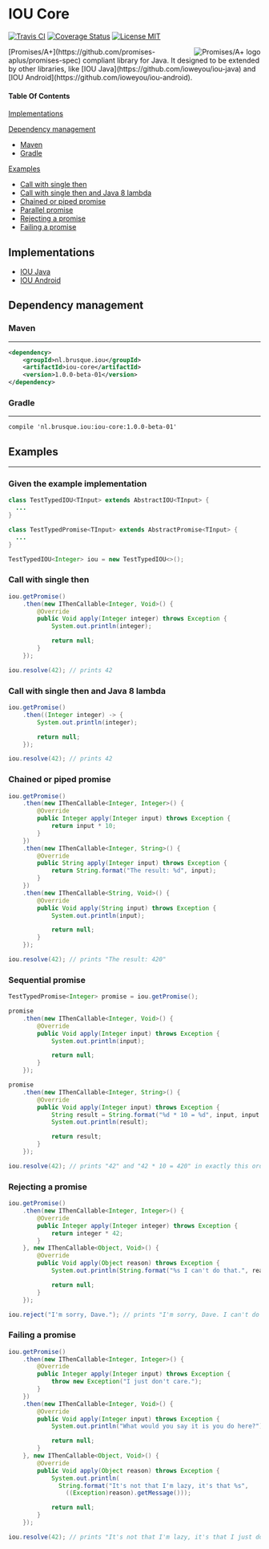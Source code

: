 # IOU Core

[![Travis CI](https://travis-ci.org/ioweyou/iou-core.svg)](https://travis-ci.org/ioweyou/iou-core)
[![Coverage Status](https://coveralls.io/repos/github/ioweyou/iou-core/badge.svg?branch=master)](https://coveralls.io/github/ioweyou/iou-core?branch=master)
[![License MIT](https://img.shields.io/:license-mit-blue.svg)](http://badges.mit-license.org)

<a href="https://promisesaplus.com/">
    <img src="https://promisesaplus.com/assets/logo-small.png" alt="Promises/A+ logo"
         title="Promises/A+ 1.0 compliant" align="right" />
</a>
[Promises/A+](https://github.com/promises-aplus/promises-spec) compliant library for Java. It designed to be extended by other libraries, like [IOU Java](https://github.com/ioweyou/iou-java) and [IOU Android](https://github.com/ioweyou/iou-android).

#### Table Of Contents

[Implementations](#implementations)

[Dependency management](#dependency-management)
  * [Maven](#maven)
  * [Gradle](#gradle)

[Examples](#examples)
  * [Call with single then](#call-with-single-then)
  * [Call with single then and Java 8 lambda](#call-with-single-then-and-java-8-lambda)
  * [Chained or piped promise](#chained-or-piped-promise)
  * [Parallel promise](#parallel-promise)
  * [Rejecting a promise](#rejecting-a-promise)
  * [Failing a promise](#failing-a-promise)

## Implementations
* [IOU Java](https://github.com/ioweyou/iou-java)
* [IOU Android](https://github.com/ioweyou/iou-android)

## Dependency management
### Maven
-----
```xml
<dependency>
    <groupId>nl.brusque.iou</groupId>
    <artifactId>iou-core</artifactId>
    <version>1.0.0-beta-01</version>
</dependency>
```

### Gradle
-----
```
compile 'nl.brusque.iou:iou-core:1.0.0-beta-01'
```

## Examples
-----
### Given the example implementation
```java
class TestTypedIOU<TInput> extends AbstractIOU<TInput> {
  ...
}

class TestTypedPromise<TInput> extends AbstractPromise<TInput> {
  ...
}

TestTypedIOU<Integer> iou = new TestTypedIOU<>();

```
### Call with single then
```java
iou.getPromise()
    .then(new IThenCallable<Integer, Void>() {
        @Override
        public Void apply(Integer integer) throws Exception {
            System.out.println(integer);

            return null;
        }
    });

iou.resolve(42); // prints 42
```
### Call with single then and Java 8 lambda
```java
iou.getPromise()
    .then((Integer integer) -> {
        System.out.println(integer);

        return null;
    });

iou.resolve(42); // prints 42
```
### Chained or piped promise
```java
iou.getPromise()
    .then(new IThenCallable<Integer, Integer>() {
        @Override
        public Integer apply(Integer input) throws Exception {
            return input * 10;
        }
    })
    .then(new IThenCallable<Integer, String>() {
        @Override
        public String apply(Integer input) throws Exception {
            return String.format("The result: %d", input);
        }
    })
    .then(new IThenCallable<String, Void>() {
        @Override
        public Void apply(String input) throws Exception {
            System.out.println(input);

            return null;
        }
    });

iou.resolve(42); // prints "The result: 420"
```
### Sequential promise
```java
TestTypedPromise<Integer> promise = iou.getPromise();

promise
    .then(new IThenCallable<Integer, Void>() {
        @Override
        public Void apply(Integer input) throws Exception {
            System.out.println(input);

            return null;
        }
    });

promise
    .then(new IThenCallable<Integer, String>() {
        @Override
        public Void apply(Integer input) throws Exception {
            String result = String.format("%d * 10 = %d", input, input * 10);
            System.out.println(result);

            return result;
        }
    });

iou.resolve(42); // prints "42" and "42 * 10 = 420" in exactly this order
```
### Rejecting a promise
```java
iou.getPromise()
    .then(new IThenCallable<Integer, Integer>() {
        @Override
        public Integer apply(Integer integer) throws Exception {
            return integer * 42;
        }
    }, new IThenCallable<Object, Void>() {
        @Override
        public Void apply(Object reason) throws Exception {
            System.out.println(String.format("%s I can't do that.", reason));

            return null;
        }
    });

iou.reject("I'm sorry, Dave."); // prints "I'm sorry, Dave. I can't do that."
```
### Failing a promise
```java
iou.getPromise()
    .then(new IThenCallable<Integer, Integer>() {
        @Override
        public Integer apply(Integer input) throws Exception {
            throw new Exception("I just don't care.");
        }
    })
    .then(new IThenCallable<Integer, Void>() {
        @Override
        public Void apply(Integer input) throws Exception {
            System.out.println("What would you say it is you do here?");

            return null;
        }
    }, new IThenCallable<Object, Void>() {
        @Override
        public Void apply(Object reason) throws Exception {
            System.out.println(
              String.format("It's not that I'm lazy, it's that %s",
                ((Exception)reason).getMessage()));

            return null;
        }
    });

iou.resolve(42); // prints "It's not that I'm lazy, it's that I just don't care."
```
